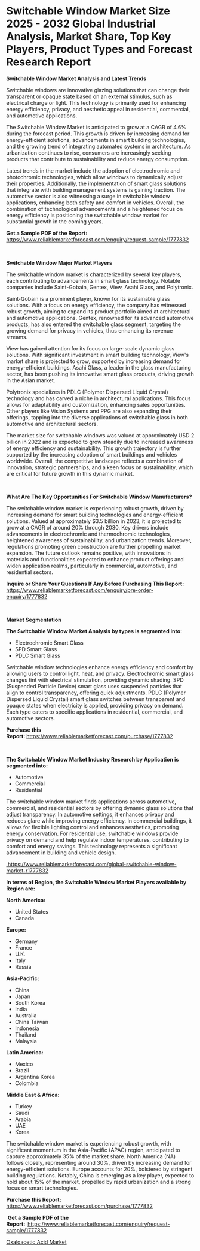 <p><h1>Switchable Window Market Size 2025 - 2032 Global Industrial Analysis, Market Share, Top Key Players, Product Types and Forecast Research Report</h1></p><p><strong>Switchable Window Market Analysis and Latest Trends</strong></p>
<p><p>Switchable windows are innovative glazing solutions that can change their transparent or opaque state based on an external stimulus, such as electrical charge or light. This technology is primarily used for enhancing energy efficiency, privacy, and aesthetic appeal in residential, commercial, and automotive applications.</p><p>The Switchable Window Market is anticipated to grow at a CAGR of 4.6% during the forecast period. This growth is driven by increasing demand for energy-efficient solutions, advancements in smart building technologies, and the growing trend of integrating automated systems in architecture. As urbanization continues to rise, consumers are increasingly seeking products that contribute to sustainability and reduce energy consumption.</p><p>Latest trends in the market include the adoption of electrochromic and photochromic technologies, which allow windows to dynamically adjust their properties. Additionally, the implementation of smart glass solutions that integrate with building management systems is gaining traction. The automotive sector is also witnessing a surge in switchable window applications, enhancing both safety and comfort in vehicles. Overall, the combination of technological advancements and a heightened focus on energy efficiency is positioning the switchable window market for substantial growth in the coming years.</p></p>
<p><strong>Get a Sample PDF of the Report:&nbsp;</strong> <a href="https://www.reliablemarketforecast.com/enquiry/request-sample/1777832?utm_campaign=2925&utm_medium=2&utm_source=Github&utm_content=ia&utm_term=01042025&utm_id=switchable-window">https://www.reliablemarketforecast.com/enquiry/request-sample/1777832</a></p>
<p>&nbsp;</p>
<p><strong>Switchable Window Major Market Players</strong></p>
<p><p>The switchable window market is characterized by several key players, each contributing to advancements in smart glass technology. Notable companies include Saint-Gobain, Gentex, View, Asahi Glass, and Polytronix.</p><p>Saint-Gobain is a prominent player, known for its sustainable glass solutions. With a focus on energy efficiency, the company has witnessed robust growth, aiming to expand its product portfolio aimed at architectural and automotive applications. Gentex, renowned for its advanced automotive products, has also entered the switchable glass segment, targeting the growing demand for privacy in vehicles, thus enhancing its revenue streams.</p><p>View has gained attention for its focus on large-scale dynamic glass solutions. With significant investment in smart building technology, View's market share is projected to grow, supported by increasing demand for energy-efficient buildings. Asahi Glass, a leader in the glass manufacturing sector, has been pushing its innovative smart glass products, driving growth in the Asian market.</p><p>Polytronix specializes in PDLC (Polymer Dispersed Liquid Crystal) technology and has carved a niche in architectural applications. This focus allows for adaptability and customization, enhancing sales opportunities. Other players like Vision Systems and PPG are also expanding their offerings, tapping into the diverse applications of switchable glass in both automotive and architectural sectors.</p><p>The market size for switchable windows was valued at approximately USD 2 billion in 2022 and is expected to grow steadily due to increased awareness of energy efficiency and sustainability. This growth trajectory is further supported by the increasing adoption of smart buildings and vehicles worldwide. Overall, the competitive landscape reflects a combination of innovation, strategic partnerships, and a keen focus on sustainability, which are critical for future growth in this dynamic market.</p></p>
<p>&nbsp;</p>
<p><strong>What Are The Key Opportunities For Switchable Window Manufacturers?</strong></p>
<p><p>The switchable window market is experiencing robust growth, driven by increasing demand for smart building technologies and energy-efficient solutions. Valued at approximately $3.5 billion in 2023, it is projected to grow at a CAGR of around 20% through 2030. Key drivers include advancements in electrochromic and thermochromic technologies, heightened awareness of sustainability, and urbanization trends. Moreover, regulations promoting green construction are further propelling market expansion. The future outlook remains positive, with innovations in materials and functionalities expected to enhance product offerings and widen application realms, particularly in commercial, automotive, and residential sectors.</p></p>
<p><strong>Inquire or Share Your Questions If Any Before Purchasing This Report:</strong> <a href="https://www.reliablemarketforecast.com/enquiry/pre-order-enquiry/1777832?utm_campaign=2925&utm_medium=2&utm_source=Github&utm_content=ia&utm_term=01042025&utm_id=switchable-window">https://www.reliablemarketforecast.com/enquiry/pre-order-enquiry/1777832</a></p>
<p>&nbsp;</p>
<p><strong>Market Segmentation</strong></p>
<p><strong>The Switchable Window Market Analysis by types is segmented into:</strong></p>
<p><ul><li>Electrochromic Smart Glass</li><li>SPD Smart Glass</li><li>PDLC Smart Glass</li></ul></p>
<p><p>Switchable window technologies enhance energy efficiency and comfort by allowing users to control light, heat, and privacy. Electrochromic smart glass changes tint with electrical stimulation, providing dynamic shading. SPD (Suspended Particle Device) smart glass uses suspended particles that align to control transparency, offering quick adjustments. PDLC (Polymer Dispersed Liquid Crystal) smart glass switches between transparent and opaque states when electricity is applied, providing privacy on demand. Each type caters to specific applications in residential, commercial, and automotive sectors.</p></p>
<p><strong>Purchase this Report:&nbsp;</strong><a href="https://www.reliablemarketforecast.com/purchase/1777832?utm_campaign=2925&utm_medium=2&utm_source=Github&utm_content=ia&utm_term=01042025&utm_id=switchable-window">https://www.reliablemarketforecast.com/purchase/1777832</a></p>
<p>&nbsp;</p>
<p><strong>The Switchable Window Market Industry Research by Application is segmented into:</strong></p>
<p><ul><li>Automotive</li><li>Commercial</li><li>Residential</li></ul></p>
<p><p>The switchable window market finds applications across automotive, commercial, and residential sectors by offering dynamic glass solutions that adjust transparency. In automotive settings, it enhances privacy and reduces glare while improving energy efficiency. In commercial buildings, it allows for flexible lighting control and enhances aesthetics, promoting energy conservation. For residential use, switchable windows provide privacy on demand and help regulate indoor temperatures, contributing to comfort and energy savings. This technology represents a significant advancement in building and vehicle design.</p></p>
<p><a href="https://www.reliablemarketforecast.com/global-switchable-window-market-r1777832?utm_campaign=2925&utm_medium=2&utm_source=Github&utm_content=ia&utm_term=01042025&utm_id=switchable-window">&nbsp;https://www.reliablemarketforecast.com/global-switchable-window-market-r1777832</a></p>
<p><strong>In terms of Region, the Switchable Window Market Players available by Region are:</strong></p>
<p>
    <p> <strong> North America: </strong>
        <ul>
            <li>United States</li>
            <li>Canada</li>
        </ul>
        </p> 
    <p> <strong> Europe: </strong>
        <ul>
            <li>Germany</li>
            <li>France</li>
            <li>U.K.</li>
            <li>Italy</li>
            <li>Russia</li>
        </ul>
        </p> 
    <p> <strong> Asia-Pacific: </strong>
        <ul>
            <li>China</li>
            <li>Japan</li>
            <li>South Korea</li>
            <li>India</li>
            <li>Australia</li>
            <li>China Taiwan</li>
            <li>Indonesia</li>
            <li>Thailand</li>
            <li>Malaysia</li>
        </ul>
        </p> 
    <p> <strong> Latin America: </strong>
        <ul>
            <li>Mexico</li>
            <li>Brazil</li>
            <li>Argentina Korea</li>
            <li>Colombia</li>
        </ul>
        </p> 
    <p> <strong> Middle East & Africa: </strong>
        <ul>
            <li>Turkey</li>
            <li>Saudi</li>
            <li>Arabia</li>
            <li>UAE</li>
            <li>Korea</li>
        </ul>
    </p>
    </p>
<p><p>The switchable window market is experiencing robust growth, with significant momentum in the Asia-Pacific (APAC) region, anticipated to capture approximately 35% of the market share. North America (NA) follows closely, representing around 30%, driven by increasing demand for energy-efficient solutions. Europe accounts for 20%, bolstered by stringent building regulations. Notably, China is emerging as a key player, expected to hold about 15% of the market, propelled by rapid urbanization and a strong focus on smart technologies.</p></p>
<p><strong>Purchase this Report: </strong><a href="https://www.reliablemarketforecast.com/purchase/1777832?utm_campaign=2925&utm_medium=2&utm_source=Github&utm_content=ia&utm_term=01042025&utm_id=switchable-window">https://www.reliablemarketforecast.com/purchase/1777832</a></p>
<p>&nbsp;<strong>Get a Sample PDF of the Report:&nbsp;&nbsp;</strong><a href="https://www.reliablemarketforecast.com/enquiry/request-sample/1777832?utm_campaign=2925&utm_medium=2&utm_source=Github&utm_content=ia&utm_term=01042025&utm_id=switchable-window">https://www.reliablemarketforecast.com/enquiry/request-sample/1777832</a></p>
<p><strong></strong></p>
<p><p><a href="https://github.com/sadimsamid/Market-Research-Report-List-1/blob/main/oxaloacetic-acid-market.md?utm_campaign=2925&utm_medium=2&utm_source=Github&utm_content=ia&utm_term=01042025&utm_id=switchable-window">Oxaloacetic Acid Market</a></p></p>